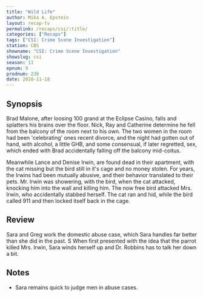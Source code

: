 ```yaml
---
title: "Wild Life"
author: Mika A. Epstein
layout: recap-tv
permalink: /recaps/csi/:title/
categories: ["Recaps"]
tags: ["CSI: Crime Scene Investigation"]
station: CBS
showname: "CSI: Crime Scene Investigation"
showslug: csi
season: 11  
epnum: 9  
prodnum: 238  
date: 2010-11-18
---
```


## Synopsis

Brad Malone, after loosing 100 grand at the Eclipse Casino, falls and splatters his brains over the floor. Nick, Ray and Catherine determine he fell from the balcony of the room next to his own. The two women in the room had been 'celebrating' ones recent divorce, and the night had gotten out of hand, with alcohol, a little GHB, and some consensual, if later regretted, sex, which ended with Brad accidentally falling off the balcony mid-coitus.

Meanwhile Lance and Denise Irwin, are found dead in their apartment, with the cat missing but the bird still in it's cage and no money stolen. For years, the Irwins had been mutually abusive, and their behavior translated to their pets. Mr. Irwin was showering, with the bird, when the cat attacked, knocking him into the wall and killing him. The now free bird attacked Mrs. Irwin, who accidentally stabbed herself. The cat ran and hid, while the bird called 911 and then locked itself back in the cage.

## Review

Sara and Greg work the domestic abuse case, which Sara handles far better than she did in the past. S When first presented with the idea that the parrot killed Mrs. Irwin, Sara winds herself up and Dr. Robbins has to talk her down a bit.

## Notes

* Sara remains quick to judge men in abuse cases.
